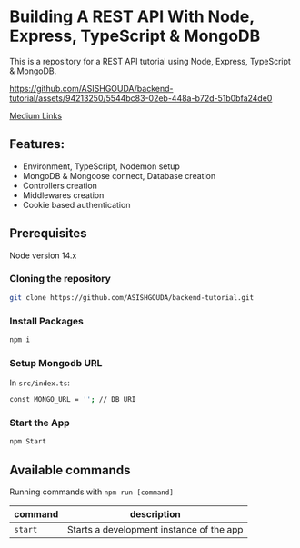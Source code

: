 # Building A REST API With Node, Express, TypeScript & MongoDB


This is a repository for a REST API tutorial using Node, Express, TypeScript & MongoDB.

https://github.com/ASISHGOUDA/backend-tutorial/assets/94213250/5544bc83-02eb-448a-b72d-51b0bfa24de0



[Medium Links](URL-to-the-video)

## Features:

- Environment, TypeScript, Nodemon setup
- MongoDB & Mongoose connect, Database creation
- Controllers creation
- Middlewares creation
- Cookie based authentication

## Prerequisites

Node version 14.x

### Cloning the repository

```bash
git clone https://github.com/ASISHGOUDA/backend-tutorial.git
```
### Install Packages
```bash
npm i
```
### Setup Mongodb URL
In `src/index.ts`:
```bash
const MONGO_URL = ''; // DB URI
```
### Start the App
```bash
npm Start
```

## Available commands

Running commands with `npm run [command]`

| command | description                                |
|---------|--------------------------------------------|
| `start`   | Starts a development instance of the app   |
